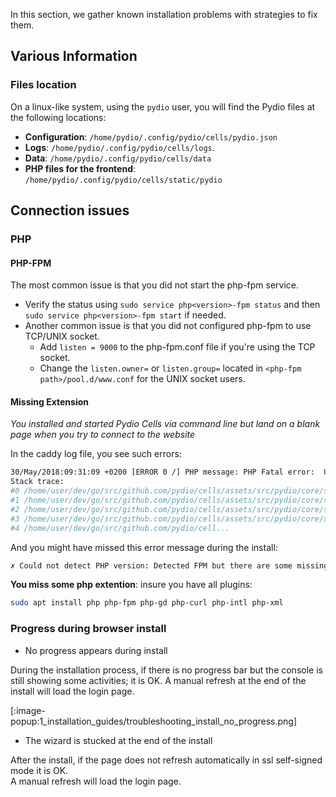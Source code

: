 In this section, we gather known installation problems with strategies to fix them.

## Various Information

### Files location

On a linux-like system, using the `pydio` user, you will find the Pydio files at the following locations:

- **Configuration**: `/home/pydio/.config/pydio/cells/pydio.json`
- **Logs**: `/home/pydio/.config/pydio/cells/logs`.
- **Data**: `/home/pydio/.config/pydio/cells/data`
- **PHP files for the frontend**: `/home/pydio/.config/pydio/cells/static/pydio`

## Connection issues

### PHP

#### PHP-FPM

The most common issue is that you did not start the php-fpm service.

- Verify the status using `sudo service php<version>-fpm status` and then `sudo service php<version>-fpm start` if needed.
- Another common issue is that you did not configured php-fpm to use TCP/UNIX socket.
   - Add `listen = 9000` to the php-fpm.conf file if you're using the TCP socket.
   - Change the `listen.owner=` or `listen.group=` located in `<php-fpm path>/pool.d/www.conf` for the UNIX socket users.


#### Missing Extension

_You installed and started Pydio Cells via command line but land on a blank page when you try to connect to the website_

In the caddy log file, you see such errors:

```sh
30/May/2018:09:31:09 +0200 [ERROR 0 /] PHP message: PHP Fatal error:  Uncaught Error: Class 'DOMDocument' not found in /home/user/go/src/github.com/pydio/cells/assets/src/pydio/core/src/pydio/Core/PluginFramework/Plugin.php:458
Stack trace:
#0 /home/user/dev/go/src/github.com/pydio/cells/assets/src/pydio/core/src/pydio/Core/PluginFramework/PluginsService.php(594): Pydio\Core\PluginFramework\Plugin->loadManifest()
#1 /home/user/dev/go/src/github.com/pydio/cells/assets/src/pydio/core/src/pydio/Core/PluginFramework/PluginsService.php(154): Pydio\Core\PluginFramework\PluginsService->softLoad('core.cache', Array)
#2 /home/user/dev/go/src/github.com/pydio/cells/assets/src/pydio/core/src/pydio/Core/PluginFramework/PluginsService.php(829): Pydio\Core\PluginFramework\PluginsService::cachePluginSoftLoad()
#3 /home/user/dev/go/src/github.com/pydio/cells/assets/src/pydio/core/src/pydio/Core/PluginFramework/PluginsService.php(202): Pydio\Core\PluginFramework\PluginsService->getDetectedPlugins()
#4 /home/user/dev/go/src/github.com/pydio/cell...
``` 

And you might have missed this error message during the install:

```sh
✗ Could not detect PHP version: Detected FPM but there are some missing extensions : dom,curl,intl
``` 

**You miss some php extention**: insure you have all plugins:

```sh
sudo apt install php php-fpm php-gd php-curl php-intl php-xml
```

### Progress during browser install

- No progress appears during install

During the installation process, if there is no progress bar but the console is still showing some activities; it is OK. A manual refresh at the end of the install will load the login page.

[:image-popup:1_installation_guides/troubleshooting_install_no_progress.png]

- The wizard is stucked at the end of the install

After the install, if the page does not refresh automatically in ssl self-signed mode it is OK.  
A manual refresh will load the login page.
